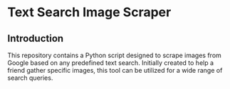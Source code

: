 # Text Search Image Scraper

## Introduction
This repository contains a Python script designed to scrape images from Google based on any predefined text search. Initially created to help a friend gather specific images, this tool can be utilized for a wide range of search queries.
